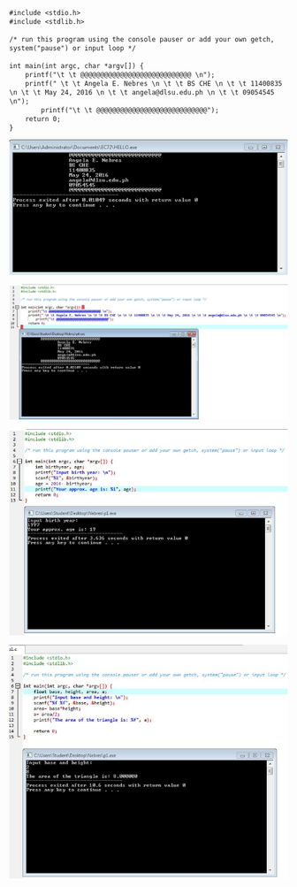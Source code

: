 
```
#include <stdio.h>
#include <stdlib.h>

/* run this program using the console pauser or add your own getch, system("pause") or input loop */

int main(int argc, char *argv[]) {
	printf("\t \t @@@@@@@@@@@@@@@@@@@@@@@@@@@@ \n");
	printf(" \t \t Angela E. Nebres \n \t \t BS CHE \n \t \t 11400835 \n \t \t May 24, 2016 \n \t \t angela@dlsu.edu.ph \n \t \t 09054545 \n");
		printf("\t \t @@@@@@@@@@@@@@@@@@@@@@@@@@@@");
	return 0;
}
```
![](SCREENS..png)

![](13317027_1727552700857046_1247456461637175095_o.jpg)

![](13332818_1727552110857105_6819057669612785189_n.jpg)

![](13336002_1727552104190439_3483871042552375771_n.jpg)

